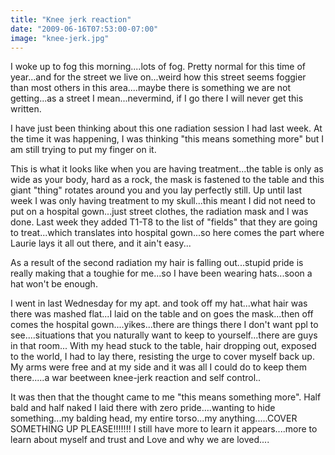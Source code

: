 ```yaml
---
title: "Knee jerk reaction"
date: "2009-06-16T07:53:00-07:00"
image: "knee-jerk.jpg"
---
```


I woke up to fog this morning....lots of fog. Pretty normal for this time of year...and for the street we live on...weird how this street seems foggier than most others in this area....maybe there is something we are not getting...as a street I mean...nevermind, if I go there I will never get this written.

I have just been thinking about this one radiation session I had last week. At the time it was happening, I was thinking "this means something more" but I am still trying to put my finger on it. 
 
This is what it looks like when you are having treatment...the table is only as wide as your body, hard as a rock, the mask is fastened to the table and this giant "thing" rotates around you and you lay perfectly still. Up until last week I was only having treatment to my skull...this meant I did not need to put on a hospital gown...just street clothes, the radiation mask and I was done. Last week they added T1-T8 to the list of "fields" that they are going to treat...which translates into hospital gown...so here comes the part where Laurie lays it all out there, and it ain't easy...

As a result of the second radiation my hair is falling out...stupid pride is really making that a toughie for me...so I have been wearing hats...soon a hat won't be enough. 

I went in last Wednesday for my apt. and took off my hat...what hair was there was mashed flat...I laid on the table and on goes the mask...then off comes the hospital gown....yikes...there are things there I don't want ppl to see....situations that you naturally want to keep to yourself...there are guys in that room...
With my head stuck to the table, hair dropping out, exposed to the world, I had to lay there, resisting the urge to cover myself back up. My arms were free and at my side and it was all I could do to keep them there.....a war beetween knee-jerk reaction and self control..
 
It was then that the thought came to me "this means something more". Half bald and half naked I laid there with zero pride....wanting to hide something...my balding head, my entire torso...my anything.....COVER SOMETHING UP PLEASE!!!!!!! 
I still have more to learn it appears....more to learn about myself and trust and Love and why we are loved....